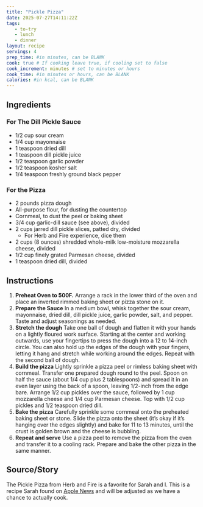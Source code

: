 ```yaml
---
title: "Pickle Pizza"
date: 2025-07-27T14:11:22Z
tags: 
   - to-try
   - lunch
   - dinner
layout: recipe
servings: 4
prep_time: #in minutes, can be BLANK
cook: true # If cooking leave true, if cooling set to false
cook_increment: minutes # set to minutes or hours
cook_time: #in minutes or hours, can be BLANK
calories: #in kcal, can be BLANK
---
```


## Ingredients

### For The Dill Pickle Sauce

- 1/2 cup sour cream
- 1/4 cup mayonnaise
- 1 teaspoon dried dill
- 1 teaspoon dill pickle juice
- 1/2 teaspoon garlic powder
- 1/2 teaspoon kosher salt
- 1/4 teaspoon freshly ground black pepper

### For the Pizza

- 2 pounds pizza dough
- All-purpose flour, for dusting the countertop
- Cornmeal, to dust the peel or baking sheet
- 3/4 cup garlic-dill sauce (see above), divided
- 2 cups jarred dill pickle slices, patted dry, divided
  - For Herb and Fire experience, dice them
- 2 cups (8 ounces) shredded whole-milk low-moisture mozzarella cheese, divided
- 1/2 cup finely grated Parmesan cheese, divided
- 1 teaspoon dried dill, divided

## Instructions

1. **Preheat Oven to 500F.** Arrange a rack in the lower third of the oven and place an inverted rimmed baking sheet or pizza stone on it.
2. **Prepare the Sauce** In a medium bowl, whisk together the sour cream, mayonnaise, dried dill, dill pickle juice, garlic powder, salt, and pepper. Taste and adjust seasonings as needed.
3. **Stretch the dough** Take one ball of dough and flatten it with your hands on a lightly floured work surface. Starting at the center and working outwards, use your fingertips to press the dough into a 12 to 14-inch circle. You can also hold up the edges of the dough with your fingers, letting it hang and stretch while working around the edges. Repeat with the second ball of dough.
4. **Build the pizza**  Lightly sprinkle a pizza peel or rimless baking sheet with cornmeal. Transfer one prepared dough round to the peel. Spoon on half the sauce (about 1/4 cup plus 2 tablespoons) and spread it in an even layer using the back of a spoon, leaving 1/2-inch from the edge bare. Arrange 1/2 cup pickles over the sauce, followed by 1 cup mozzarella cheese and 1/4 cup Parmesan cheese. Top with 1/2 cup pickles and 1/2 teaspoon dried dill.
5. **Bake the pizza** Carefully sprinkle some cornmeal onto the preheated baking sheet or stone. Slide the pizza onto the sheet (it’s okay if it’s hanging over the edges slightly) and bake for 11 to 13 minutes, until the crust is golden brown and the cheese is bubbling.
6. **Repeat and serve** Use a pizza peel to remove the pizza from the oven and transfer it to a cooling rack.
Prepare and bake the other pizza in the same manner.

## Source/Story

The Pickle Pizza from Herb and Fire is a favorite for Sarah and I. This is a recipe Sarah found on [Apple News](https://apple.news/A4ZKP1VemRX-A8ypUuCxuoQ) and will be adjusted as we have a chance to actually cook.
